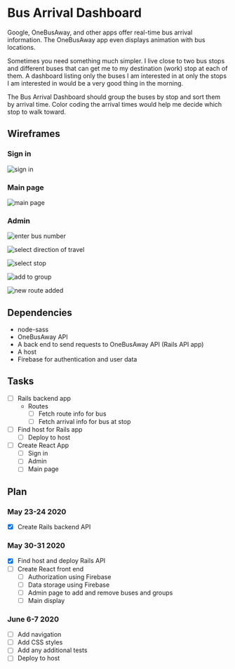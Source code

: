 # Bus Arrival Dashboard

Google, OneBusAway, and other apps offer real-time bus arrival information. The OneBusAway app even displays animation with bus locations.

Sometimes you need something much simpler. I live close to two bus stops and different buses that can get me to my destination (work) stop at each of them. A dashboard listing only the buses I am interested in at only the stops I am interested in would be a very good thing in the morning.

The Bus Arrival Dashboard should group the buses by stop and sort them by arrival time. Color coding the arrival times would help me decide which stop to walk toward.

## Wireframes

### Sign in
![sign in](wireframes/images/images.001.png)

### Main page
![main page](./wireframes/images/images.007.png)

### Admin
![enter bus number](./wireframes/images/images.002.png)

![select direction of travel](./wireframes/images/images.003.png)

![select stop](./wireframes/images/images.004.png)

![add to group](./wireframes/images/images.005.png)

![new route added](./wireframes/images/images.006.png)

## Dependencies

* node-sass
* OneBusAway API
* A back end to send requests to OneBusAway API (Rails API app)
* A host
* Firebase for authentication and user data

## Tasks

- [ ] Rails backend app
  - Routes
    - [ ] Fetch route info for bus
    - [ ] Fetch arrival info for bus at stop
- [ ] Find host for Rails app
  - [ ] Deploy to host
- [ ] Create React App
  - [ ] Sign in
  - [ ] Admin
  - [ ] Main page

## Plan

### May 23-24 2020

- [x] Create Rails backend API

### May 30-31 2020

- [x] Find host and deploy Rails API
- [ ] Create React front end
  - [ ] Authorization using Firebase
  - [ ] Data storage using Firebase
  - [ ] Admin page to add and remove buses and groups
  - [ ] Main display

### June 6-7 2020

- [ ] Add navigation
- [ ] Add CSS styles
- [ ] Add any additional tests
- [ ] Deploy to host
